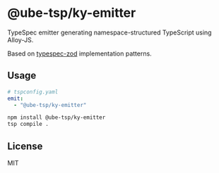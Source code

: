 # @ube-tsp/ky-emitter

TypeSpec emitter generating namespace-structured TypeScript using Alloy-JS.

Based on [typespec-zod](https://github.com/bterlson/typespec-zod) implementation patterns.

## Usage

```yaml
# tspconfig.yaml
emit:
  - "@ube-tsp/ky-emitter"
```

```bash
npm install @ube-tsp/ky-emitter
tsp compile .
```

## License

MIT
